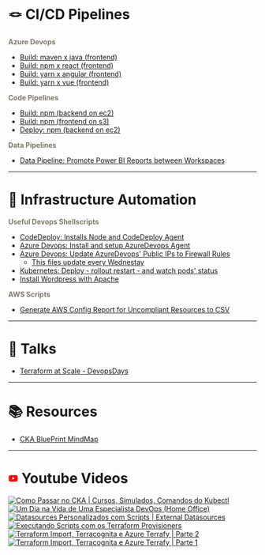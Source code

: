 
# 🪢 CI/CD Pipelines

<strong><font color="#807a6b"> Azure Devops </font></strong>
- [Build: maven x java (frontend)](/AzureDevops/azdevops_build_maven_java_backend.yml)
- [Build: npm x react (frontend)](/AzureDevops/azdevops_build_npm_react_frontend.yml)
- [Build: yarn x angular (frontend)](/AzureDevops/azdevops_build_yarn_angular_frontend.yml)
- [Build: yarn x vue (frontend)](/AzureDevops/azdevops_build_yarn_vue_frontend.yml)


<strong><font color="#807a6b"> Code Pipelines </font></strong>
- [Build: npm (backend on ec2)](/CodePipelines/codepipelines_build_npm_backend_ec2_buildspec.yml)
- [Build: npm (frontend on s3)](/CodePipelines/codepipelines_build_npm_frontend_s3_buildspec.yml)
- [Deploy: npm (backend on ec2)](/CodePipelines/codepipelines_deploy_ec2_appspec_scripts/codepipelines_deploy_npm_backend_ec2_appspec.yml)

<strong><font color="#807a6b"> Data Pipelines </font></strong>
- [Data Pipeline: Promote Power BI Reports between Workspaces](/DataPipelines/powerbi_reports_promotion.ps1)

---
# 🔧 Infrastructure Automation

<strong><font color="#807a6b"> Useful Devops Shellscripts</font></strong>
- [CodeDeploy: Installs Node and CodeDeploy Agent](/UsefulDevopsShellScripts/ec2_userdata_codedeploy_interpreter.sh)
- [Azure Devops: Install and setup AzureDevops Agent](/UsefulDevopsShellScripts/azuredevops_agent_setup.sh)
- [Azure Devops: Update AzureDevops' Public IPs to Firewall Rules](/UsefulDevopsShellScripts/azuredevops_public_ips_grabber.sh)
   - [This files update every Wednestay](https://github.com/pedrosaxu/devops-templates/tree/main/UsefulDevopsShellScripts/azuredevops_public_ips)
- [Kubernetes: Deploy - rollout restart - and watch pods' status](/UsefulDevopsShellScripts/kubernetes_deployment_watcher.sh)
- [Install Wordpress with Apache](/UsefulDevopsShellScripts/wordpress_apache_setup.sh)

<strong><font color="#807a6b">AWS Scripts</font></strong>
- [Generate AWS Config Report for Uncompliant Resources to CSV](/AWS/aws_config.py)

---
# 🎤 Talks
- [Terraform at Scale - DevopsDays](/TerraformAtScale)

---
# 📚 Resources
- [CKA BluePrint MindMap](/HowToAceCKA/CKABluePrintMindMap.png)

---

# <img src=".github/images/youtube.png" alt="youtube" width="20"> Youtube Videos 
<!-- BEGIN YOUTUBE-CARDS -->
[![Como Passar no CKA | Cursos, Simulados, Comandos do Kubectl](https://ytcards.demolab.com/?id=BKhg7wEPq40&title=Como+Passar+no+CKA+%7C+Cursos%2C+Simulados%2C+Comandos+do+Kubectl&lang=en&timestamp=1713182409&background_color=%230d1117&title_color=%23ffffff&stats_color=%23dedede&max_title_lines=1&width=250&border_radius=5&duration=1431 "Como Passar no CKA | Cursos, Simulados, Comandos do Kubectl")](https://www.youtube.com/watch?v=BKhg7wEPq40)
[![Um Dia na Vida de Uma Especialista DevOps (Home Office)](https://ytcards.demolab.com/?id=rlwtjkvmwkE&title=Um+Dia+na+Vida+de+Uma+Especialista+DevOps+%28Home+Office%29&lang=en&timestamp=1712791814&background_color=%230d1117&title_color=%23ffffff&stats_color=%23dedede&max_title_lines=1&width=250&border_radius=5&duration=1218 "Um Dia na Vida de Uma Especialista DevOps (Home Office)")](https://www.youtube.com/watch?v=rlwtjkvmwkE)
[![Datasources Personalizados com Scripts | External Datasources](https://ytcards.demolab.com/?id=ssVp6WzAyTE&title=Datasources+Personalizados+com+Scripts+%7C+External+Datasources&lang=en&timestamp=1680958840&background_color=%230d1117&title_color=%23ffffff&stats_color=%23dedede&max_title_lines=1&width=250&border_radius=5&duration=1653 "Datasources Personalizados com Scripts | External Datasources")](https://www.youtube.com/watch?v=ssVp6WzAyTE)
[![Executando Scripts com os Terraform Provisioners](https://ytcards.demolab.com/?id=3GdaA4Lthag&title=Executando+Scripts+com+os+Terraform+Provisioners&lang=en&timestamp=1677585610&background_color=%230d1117&title_color=%23ffffff&stats_color=%23dedede&max_title_lines=1&width=250&border_radius=5&duration=1117 "Executando Scripts com os Terraform Provisioners")](https://www.youtube.com/watch?v=3GdaA4Lthag)
[![Terraform Import, Terracognita e Azure Terrafy | Parte 2](https://ytcards.demolab.com/?id=BMj9_CH1yFs&title=Terraform+Import%2C+Terracognita+e+Azure+Terrafy+%7C+Parte+2&lang=en&timestamp=1670337004&background_color=%230d1117&title_color=%23ffffff&stats_color=%23dedede&max_title_lines=1&width=250&border_radius=5&duration=1855 "Terraform Import, Terracognita e Azure Terrafy | Parte 2")](https://www.youtube.com/watch?v=BMj9_CH1yFs)
[![Terraform Import, Terracognita e Azure Terrafy | Parte 1](https://ytcards.demolab.com/?id=DaYPrIk2l0c&title=Terraform+Import%2C+Terracognita+e+Azure+Terrafy+%7C+Parte+1&lang=en&timestamp=1669671002&background_color=%230d1117&title_color=%23ffffff&stats_color=%23dedede&max_title_lines=1&width=250&border_radius=5&duration=1550 "Terraform Import, Terracognita e Azure Terrafy | Parte 1")](https://www.youtube.com/watch?v=DaYPrIk2l0c)
<!-- END YOUTUBE-CARDS -->
